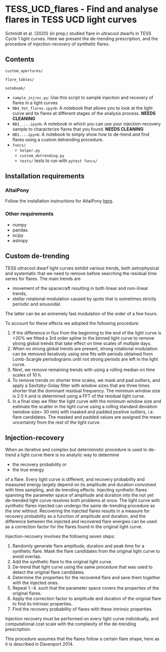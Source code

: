 # TESS_UCD_flares - Find and analyse flares in TESS UCD light curves

Schmidt et al. (2020) (in prep.) studied flare in ultracool dwarfs in TESS Cycle 1 light curves. Here we present the de-trending prescription,
and the procedure of injection-recovery of synthetic flares. 

## Contents

`custom_apertures/`

`flare_tables/`

`notebook/`

- `sample_injrec.py`: Use this script to sample injection and recovery of flares in a light curves
- `NB4_Vet_flares.ipynb`: A notebook that allows you to look at the light curve and its flares at different stages of the analysis process. **NEEDS CLEANING** 
- `NB3_....ipynb`: A notebook in which you can use your injection-recovery sample to characterize flares that you found. **NEEDS CLEANING**
- `NB1....ipynb`: A notebook to simply show how to de-trend and find flares using a custom detrending procedure.
- `funcs/`
  - `helper.py`
  - `custom_detrending.py`
  - `tests/` tests to run with `pytest funcs/`
    

## Installation requirements

### AltaiPony

Follow the installation instructions for AltaiPony [here](https://altaipony.readthedocs.io/en/latest/install.html#installation).

### Other requirements

- numpy
- pandas
- scipy
- astropy

## Custom de-trending

TESS ultracool dwarf light curves exhibit various trends, both astrophysical and systematic that we need to remove before searching the residual time series for flares. The main trends are

- movement of the spacecraft resulting in both linear and non-linear trends,
- stellar rotational modulation caused by spots that is sometimes strictly periodic and sinusoidal.

The latter can be an extremely fast modulation of the order of a few hours. 

To account for these effects we adopted the following procedure:

1. If the difference in flux from the beginning to the end of the light curve is >20% we fitted a 3rd order spline to the binned light curve to remove strong global trends that take effect on time scales of multiple days. 
2. When no strong global trends are present, strong rotational modulation can be removed iteratively using sine fits with periods obtained from Lomb-Scargle periodograms until not strong periods are left in the light curve.
3. Next, we remove remaining trends with using a rolling median on time scales of 10 h.
4. To remove trends on shorter time scales, we mask and pad outliers, and apply a Savitzky-Golay filter with window sizes that are three times shorter that the dominant residual frequency. The minimum window size is 2.5 h and is determined using a FFT of the residual light curve.
5. In a final step we filter the light curve with the minimum window size  and estimate the scatter in the light curve using a rolling standard deviation (window size= 30 min) with masked and padded positive outliers, i.e. flare candidates. The masked and padded values are assigned the mean uncertainty from the rest of the light curve.

## Injection-recovery

When an iterative and complex but deterministic procedure is used to de-trend a light curve there is no analytic way to determine

- the recovery probability or
- the true energy 

of a flare. Every light curve is different, and recovery probability and measured energy largely depend on its amplitude and duration convolved with time sampling, and de-trending effects. Injecting synthetic flares spanning the parameter space of amplitude and duration into the not yet de-trended light curve resolves both problems at once. The light curve with synthetic flares injected can undergo the same de-trending procedure as the one without. Recovering the injected flares results in a measure for recovery probability as a function of amplitude and duration, and the difference between the injected and recovered flare energies can be used as a correction factor for the flares found in the original light curve. 

Injection-recovery involves the following seven steps:

1. Randomly generate flare amplitude, duration and peak time for a synthetic flare. Mask the flare candidates from the original light curve to avoid overlap.
2. Add the synthetic flare to the original light curve.
3. De-trend that light curve using the same procedure that was used to detect the original flare candidates.
4. Determine the properties for the recovered flare and save them together with the injected ones.
5. Repeat 1.-4. such that the parameter space covers the properties of the original flares.
6. Apply the correction factor to amplitude and duration of the original flare to find its intrinsic properties.
7. Find the recovery probability of flares with these intrinsic properties.

Injection recovery must be performed on every light curve individually, and computational cost scale with the complexity of the de-trending prescription.




This procedure assumes that the flares follow a certain flare shape, here as it is described in Davenport 2014.


